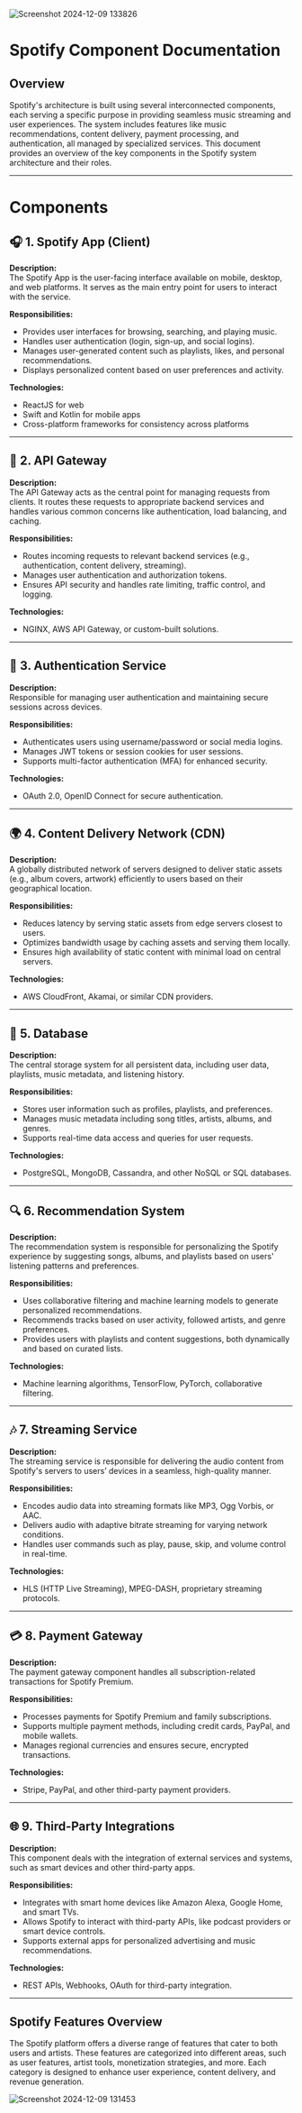 ![Screenshot 2024-12-09 133826](https://github.com/user-attachments/assets/31c09efc-2c05-4539-901d-9fec946627eb)



# Spotify Component Documentation

## Overview

Spotify's architecture is built using several interconnected components, each serving a specific purpose in providing seamless music streaming and user experiences. The system includes features like music recommendations, content delivery, payment processing, and authentication, all managed by specialized services. This document provides an overview of the key components in the Spotify system architecture and their roles.

---

# Components

## 🎧 **1. Spotify App (Client)**

**Description:**  
The Spotify App is the user-facing interface available on mobile, desktop, and web platforms. It serves as the main entry point for users to interact with the service.

**Responsibilities:**
- Provides user interfaces for browsing, searching, and playing music.
- Handles user authentication (login, sign-up, and social logins).
- Manages user-generated content such as playlists, likes, and personal recommendations.
- Displays personalized content based on user preferences and activity.

**Technologies:**
- ReactJS for web
- Swift and Kotlin for mobile apps
- Cross-platform frameworks for consistency across platforms

---

## 🔐 **2. API Gateway**

**Description:**  
The API Gateway acts as the central point for managing requests from clients. It routes these requests to appropriate backend services and handles various common concerns like authentication, load balancing, and caching.

**Responsibilities:**
- Routes incoming requests to relevant backend services (e.g., authentication, content delivery, streaming).
- Manages user authentication and authorization tokens.
- Ensures API security and handles rate limiting, traffic control, and logging.

**Technologies:**
- NGINX, AWS API Gateway, or custom-built solutions.

---

## 🔑 **3. Authentication Service**

**Description:**  
Responsible for managing user authentication and maintaining secure sessions across devices.

**Responsibilities:**
- Authenticates users using username/password or social media logins.
- Manages JWT tokens or session cookies for user sessions.
- Supports multi-factor authentication (MFA) for enhanced security.

**Technologies:**
- OAuth 2.0, OpenID Connect for secure authentication.

---

## 🌍 **4. Content Delivery Network (CDN)**

**Description:**  
A globally distributed network of servers designed to deliver static assets (e.g., album covers, artwork) efficiently to users based on their geographical location.

**Responsibilities:**
- Reduces latency by serving static assets from edge servers closest to users.
- Optimizes bandwidth usage by caching assets and serving them locally.
- Ensures high availability of static content with minimal load on central servers.

**Technologies:**
- AWS CloudFront, Akamai, or similar CDN providers.

---

## 💾 **5. Database**

**Description:**  
The central storage system for all persistent data, including user data, playlists, music metadata, and listening history.

**Responsibilities:**
- Stores user information such as profiles, playlists, and preferences.
- Manages music metadata including song titles, artists, albums, and genres.
- Supports real-time data access and queries for user requests.

**Technologies:**
- PostgreSQL, MongoDB, Cassandra, and other NoSQL or SQL databases.

---

## 🔍 **6. Recommendation System**

**Description:**  
The recommendation system is responsible for personalizing the Spotify experience by suggesting songs, albums, and playlists based on users' listening patterns and preferences.

**Responsibilities:**
- Uses collaborative filtering and machine learning models to generate personalized recommendations.
- Recommends tracks based on user activity, followed artists, and genre preferences.
- Provides users with playlists and content suggestions, both dynamically and based on curated lists.

**Technologies:**
- Machine learning algorithms, TensorFlow, PyTorch, collaborative filtering.

---

## 🎶 **7. Streaming Service**

**Description:**  
The streaming service is responsible for delivering the audio content from Spotify's servers to users’ devices in a seamless, high-quality manner.

**Responsibilities:**
- Encodes audio data into streaming formats like MP3, Ogg Vorbis, or AAC.
- Delivers audio with adaptive bitrate streaming for varying network conditions.
- Handles user commands such as play, pause, skip, and volume control in real-time.

**Technologies:**
- HLS (HTTP Live Streaming), MPEG-DASH, proprietary streaming protocols.

---

## 💳 **8. Payment Gateway**

**Description:**  
The payment gateway component handles all subscription-related transactions for Spotify Premium.

**Responsibilities:**
- Processes payments for Spotify Premium and family subscriptions.
- Supports multiple payment methods, including credit cards, PayPal, and mobile wallets.
- Manages regional currencies and ensures secure, encrypted transactions.

**Technologies:**
- Stripe, PayPal, and other third-party payment providers.

---

## 🌐 **9. Third-Party Integrations**

**Description:**  
This component deals with the integration of external services and systems, such as smart devices and other third-party apps.

**Responsibilities:**
- Integrates with smart home devices like Amazon Alexa, Google Home, and smart TVs.
- Allows Spotify to interact with third-party APIs, like podcast providers or smart device controls.
- Supports external apps for personalized advertising and music recommendations.

**Technologies:**
- REST APIs, Webhooks, OAuth for third-party integration.

---

## **Spotify Features Overview**

The Spotify platform offers a diverse range of features that cater to both users and artists. These features are categorized into different areas, such as user features, artist tools, monetization strategies, and more. Each category is designed to enhance user experience, content delivery, and revenue generation.

![Screenshot 2024-12-09 131453](https://github.com/user-attachments/assets/771266a3-4c2d-4168-87e3-c4eaa53c02f8)

